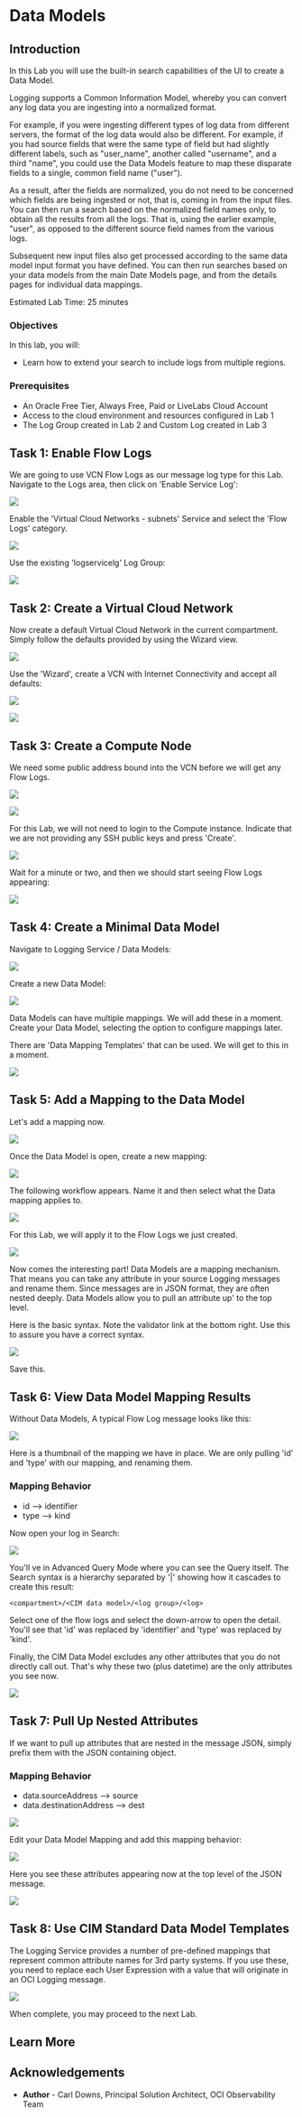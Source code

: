 # Data Models

## Introduction

In this Lab you will use the built-in search capabilities of the UI to create a Data Model.

Logging supports a Common Information Model, whereby you can convert any log data you are ingesting 
into a normalized format.

For example, if you were ingesting different types of log data from different servers, the format of 
the log data would also be different. For example, if you had source fields that were the same type of 
field but had slightly different labels, such as "user_name", another called "username", and a 
third "name", you could use the Data Models feature to map these disparate fields to a single, 
common field name ("user").

As a result, after the fields are normalized, you do not need to be concerned which fields are being 
ingested or not, that is, coming in from the input files. You can then run a search based on the 
normalized field names only, to obtain all the results from all the logs. That is, using 
the earlier example, "user", as opposed to the different source field names from the various logs.

Subsequent new input files also get processed according to the same data model input 
format you have defined. You can then run searches based on your data models from 
the main Date Models page, and from the details pages for individual data mappings.

Estimated Lab Time: 25 minutes


### Objectives

In this lab, you will:

* Learn how to extend your search to include logs from multiple regions.

### Prerequisites

* An Oracle Free Tier, Always Free, Paid or LiveLabs Cloud Account
* Access to the cloud environment and resources configured in Lab 1
* The Log Group created in Lab 2 and Custom Log created in Lab 3

## Task 1: Enable Flow Logs

We are going to use VCN Flow Logs as our message log type for this Lab.  Navigate to the
Logs area, then click on 'Enable Service Log':

![](images/flow-1.png)

Enable the 'Virtual Cloud Networks - subnets' Service and select the 'Flow Logs' category.

![](images/vcn-4.png)

Use the existing 'logservicelg' Log Group:

![](images/vcn-5.png)

## Task 2: Create a Virtual Cloud Network

Now create a 
default Virtual Cloud Network in the current compartment.  Simply follow the
defaults provided by using the Wizard view.

![](images/vcn-1.png)

Use the 'Wizard', create a VCN with Internet Connectivity and accept all defaults:

![](images/vcn-2.png)

![](images/vcn-3.png)

## Task 3: Create a Compute Node

We need some public address bound into the VCN before we will get any Flow Logs.

![](images/compute-1.png)

![](images/compute-2.png)

For this Lab, we will not need to login to the Compute instance.  Indicate that we
are not providing any SSH public keys and press 'Create'.

![](images/compute-3.png)

Wait for a minute or two, and then we should start seeing Flow Logs appearing:

![](images/flow-2.png)

## Task 4: Create a Minimal Data Model 

Navigate to Logging Service / Data Models:

![](images/model-1.png)

Create a new Data Model:

![](images/model-2.png)

Data Models can have multiple mappings.  We will add these in a moment.  Create your
Data Model, selecting the option to configure mappings later.  

There are 'Data Mapping Templates' that can be used.  We will get to this in a moment.

![](images/model-3.png)

## Task 5: Add a Mapping to the Data Model

Let's add a mapping now.  

![](images/model-4.png)

Once the Data Model is open, create a new mapping:

![](images/model-5.png)

The following workflow appears.  Name it and then select what the Data mapping applies to.

![](images/model-6.png)

For this Lab, we will apply it to the Flow Logs we just created.

![](images/model-7.png)

Now comes the interesting part!  Data Models are a mapping mechanism.  That means
you can take any attribute in your source Logging messages and rename them.  Since messages
are in JSON format, they are often nested deeply.  Data Models allow you to 
pull an attribute up' to the top level.

Here is the basic syntax.  Note the validator link at the bottom right.  Use this to assure
you have a correct syntax.

![](images/model-8.png)

Save this. 

## Task 6: View Data Model Mapping Results


Without Data Models, A typical Flow Log message looks like this:


![](images/model-11.png)

Here is a thumbnail of the mapping we have in place.  We are only pulling 'id' and
'type' with our mapping, and renaming them.

### Mapping Behavior
  * id --> identifier
  * type --> kind

Now open your log in Search:

![](images/model-9.png)

You'll ve in Advanced Query Mode where you can see the Query itself.  The Search syntax is 
a hierarchy separated by '|' showing how it cascades to create this result:

    <compartment>/<CIM data model>/<log group>/<log>

Select one of the flow logs and select the down-arrow to open the detail.  You'll see
that 'id' was replaced by 'identifier' and 'type' was replaced by 'kind'.

Finally, the CIM Data Model excludes any other attributes that you do not directly call out.
That's why these two (plus datetime) are the only attributes you see now.


![](images/model-10.png)

## Task 7: Pull Up Nested Attributes

If we want to pull up attributes that are nested in the message JSON, simply prefix them
with the JSON containing object.  

### Mapping Behavior
  * data.sourceAddress --> source
  * data.destinationAddress --> dest


![](images/model-14.png)

Edit your Data Model Mapping and add this mapping behavior:

![](images/model-12.png)

Here you see these attributes appearing now at the top level of the JSON message.

![](images/model-13.png)


## Task 8: Use CIM Standard Data Model Templates

The Logging Service provides a number of pre-defined mappings that represent common
attribute names for 3rd party systems.  If you use these, you need to replace each User Expression
with a value that will originate in an OCI Logging message.

![](images/model-15.png)

When complete, you may proceed to the next Lab.

## Learn More



## Acknowledgements
* **Author** - Carl Downs, Principal Solution Architect, OCI Observability Team
